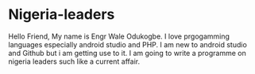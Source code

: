 # Nigeria-leaders

Hello Friend,
My name is Engr Wale Odukogbe. I love prgogamming languages especially android studio and PHP.
I am new to android studio and Github but i am getting use to it.
I am going to write a programme on nigeria leaders such like a current affair.
